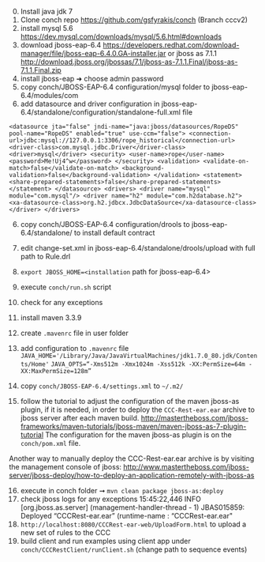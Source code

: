 0. Install java jdk 7
1. Clone conch repo https://github.com/gsfyrakis/conch (Branch cccv2)
2. install mysql 5.6 https://dev.mysql.com/downloads/mysql/5.6.html#downloads
3. download jboss-eap-6.4 https://developers.redhat.com/download-manager/file/jboss-eap-6.4.0.GA-installer.jar or jboss as 7.1.1 http://download.jboss.org/jbossas/7.1/jboss-as-7.1.1.Final/jboss-as-7.1.1.Final.zip
4. install jboss-eap ➜ choose admin password
5. copy conch/JBOSS-EAP-6.4 configuration/mysql folder to jboss-eap-6.4/modules/com
6. add datasource and driver configuration in jboss-eap-6.4/standalone/configuration/standalone-full.xml file

`<datasource jta="false" jndi-name="java:jboss/datasources/RopeDS" pool-name="RopeDS" enabled="true" use-ccm="false">
                    <connection-url>jdbc:mysql://127.0.0.1:3306/rope_historical</connection-url>
                    <driver-class>com.mysql.jdbc.Driver</driver-class>
                    <driver>mysql</driver>
                    <security>
                        <user-name>rope</user-name>
                        <password>Me!Uj4^w</password>
                    </security>
                    <validation>
                        <validate-on-match>false</validate-on-match>
                        <background-validation>false</background-validation>
                    </validation>
                    <statement>
                        <share-prepared-statements>false</share-prepared-statements>
                    </statement>
                </datasource>
                <drivers>
                    <driver name="mysql" module="com.mysql"/>
                    <driver name="h2" module="com.h2database.h2">
                        <xa-datasource-class>org.h2.jdbcx.JdbcDataSource</xa-datasource-class>
                    </driver>
                </drivers>`

6. copy conch/JBOSS-EAP-6.4 configuration/drools to  jboss-eap-6.4/standalone/ to install default contract
7. edit change-set.xml in  jboss-eap-6.4/standalone/drools/upload with full path to Rule.drl   
8. `export JBOSS_HOME=<installation` path for jboss-eap-6.4>
9. execute `conch/run.sh` script 
10. check for any exceptions
11. install maven 3.3.9
12. create `.mavenrc` file in user folder 
13. add  configuration to `.mavenrc`  file
`JAVA_HOME='/Library/Java/JavaVirtualMachines/jdk1.7.0_80.jdk/Contents/Home'`
`JAVA_OPTS=“-Xms512m -Xmx1024m -Xss512k -XX:PermSize=64m -XX:MaxPermSize=128m”`

14. copy `conch/JBOSS-EAP-6.4/settings.xml` to `~/.m2/`
15. follow the tutorial to adjust the configuration of the maven jboss-as plugin, if it is needed, in order to deploy the `CCC-Rest-ear.ear` archive to jboss server after each maven build.  http://mastertheboss.com/jboss-frameworks/maven-tutorials/jboss-maven/maven-jboss-as-7-plugin-tutorial
The configuration for the maven jboss-as plugin is on the `conch/pom.xml` file.

Another way to manually deploy the CCC-Rest-ear.ear archive is by visiting the management console of jboss: http://www.mastertheboss.com/jboss-server/jboss-deploy/how-to-deploy-an-application-remotely-with-jboss-as  

16. execute in conch folder ➞ `mvn clean package jboss-as:deploy`
17. check jboss logs for any exceptions
    15:45:22,446 INFO  [org.jboss.as.server] (management-handler-thread - 1) JBAS015859: Deployed “CCCRest-ear.ear” (runtime-name : “CCCRest-ear.ear"
18. `http://localhost:8080/CCCRest-ear-web/UploadForm.html` to upload a new set of rules to the CCC
19. build client and run examples using client app under `conch/CCCRestClient/runClient.sh` (change path to sequence events) 
